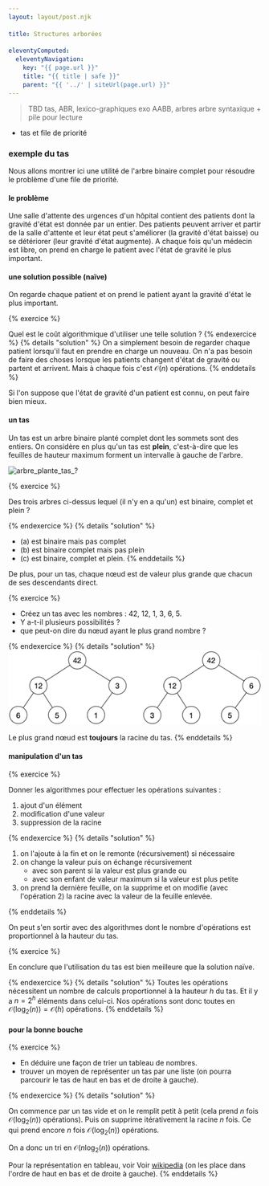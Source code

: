 ```yaml
---
layout: layout/post.njk

title: Structures arborées

eleventyComputed:
  eleventyNavigation:
    key: "{{ page.url }}"
    title: "{{ title | safe }}"
    parent: "{{ '../' | siteUrl(page.url) }}"
---
```



> TBD tas, ABR, lexico-graphiques
> exo AABB, arbres
> arbre syntaxique + pile pour lecture
- tas et file de priorité

### exemple du tas

Nous allons montrer ici une utilité de l'arbre binaire complet pour résoudre le problème d'une file de priorité.

#### le problème

Une salle d'attente des urgences d'un hôpital contient des patients dont la gravité d'état est donnée par un entier. Des patients peuvent arriver et partir de la salle d'attente et leur état peut s'améliorer (la gravité d'état baisse) ou se détériorer (leur gravité d'état augmente). A chaque fois qu'un médecin est libre, on prend en charge le patient avec l'état de gravité le plus important.

#### une solution possible (naïve)

On regarde chaque patient et on prend le patient ayant la gravité d'état le plus important.

{% exercice %}

Quel est le coût algorithmique d'utiliser une telle solution ?
{% endexercice %}
{% details "solution" %}
On a simplement besoin de regarder chaque patient lorsqu'il faut en prendre en charge un nouveau. On n'a pas besoin de faire des choses lorsque les patients changent d'état de gravité ou partent et arrivent. Mais à chaque fois c'est $\mathcal{O}(n)$ opérations.
{% enddetails %}

Si l'on suppose que l'état de gravité d'un patient est connu, on peut faire bien mieux.

#### un tas

Un tas est un arbre binaire planté complet dont les sommets sont des entiers. On considère en plus qu'un tas est **plein**, c'est-à-dire que les feuilles de hauteur maximum forment un intervalle à gauche de l'arbre.

![arbre_plante_tas_?](arbre_plante_tas_abc.png)

{% exercice %}

Des trois arbres ci-dessus lequel (il n'y en a qu'un) est binaire, complet et plein ?

{% endexercice %}
{% details "solution" %}

- (a) est binaire mais pas complet
- (b) est binaire complet mais pas plein
- (c) est binaire, complet et plein.
  {% enddetails %}

De plus, pour un tas, chaque nœud est de valeur plus grande que chacun de ses descendants direct.

{% exercice %}

- Créez un tas avec les nombres : 42, 12, 1, 3, 6, 5.
- Y a-t-il plusieurs possibilités ?
- que peut-on dire du nœud ayant le plus grand nombre ?

{% endexercice %}
{% details "solution" %}
![tas possibles](../assets/img/tas_2-possibilites.png)

Le plus grand nœud est **toujours** la racine du tas.
{% enddetails %}

#### manipulation d'un tas

{% exercice %}

Donner les algorithmes pour effectuer les opérations suivantes :

1. ajout d'un élément
2. modification d'une valeur
3. suppression de la racine

{% endexercice %}
{% details "solution" %}

1. on l'ajoute à la fin et on le remonte (récursivement) si nécessaire
2. on change la valeur puis on échange récursivement
   - avec son parent si la valeur est plus grande ou
   - avec son enfant de valeur maximum si la valeur est plus petite
3. on prend la dernière feuille, on la supprime et on modifie (avec l'opération 2) la racine avec la valeur de la feuille enlevée.

{% enddetails %}

On peut s'en sortir avec des algorithmes dont le nombre d'opérations est proportionnel à la hauteur du tas.

{% exercice %}

En conclure que l'utilisation du tas est bien meilleure que la solution naïve.

{% endexercice %}
{% details "solution" %}
Toutes les opérations nécessitent un nombre de calculs proportionnel à la hauteur $h$ du tas. Et il y a $n = 2^h$ éléments dans celui-ci. Nos opérations sont donc toutes en $\mathcal{O}(\log_2(n)) = \mathcal{O}(h)$ opérations.
{% enddetails %}

#### pour la bonne bouche

{% exercice %}

- En déduire une façon de trier un tableau de nombres.
- trouver un moyen de représenter un tas par une liste (on pourra parcourir le tas de haut en bas et de droite à gauche).

{% endexercice %}
{% details "solution" %}

On commence par un tas vide et on le remplit petit à petit (cela prend $n$ fois $\mathcal{O}(\log_2(n))$ opérations). Puis on supprime itérativement la racine $n$ fois. Ce qui prend encore $n$ fois $\mathcal{O}(\log_2(n))$ opérations.

On a donc un tri en $\mathcal{O}(n\log_2(n))$ opérations.

Pour la représentation en tableau, voir Voir [wikipedia](<https://fr.wikipedia.org/wiki/Tas_(informatique)>) (on les place dans l'ordre de haut en bas et de droite à gauche).
{% enddetails %}
